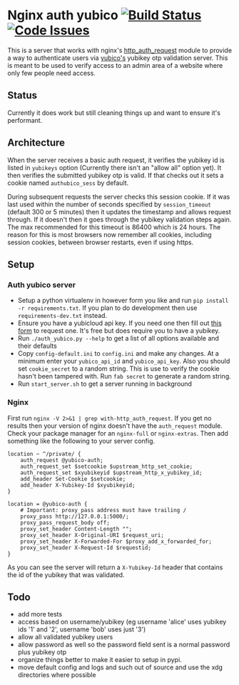 # Nginx auth yubico [![Build Status](https://travis-ci.org/vrillusions/nginx-auth-yubico.svg?branch=master)](https://travis-ci.org/vrillusions/nginx-auth-yubico) [![Code Issues](https://www.quantifiedcode.com/api/v1/project/d48e03ce302e4a709fee734b7eb8366e/badge.svg)](https://www.quantifiedcode.com/app/project/d48e03ce302e4a709fee734b7eb8366e)

This is a server that works with nginx's [http_auth_request](http://nginx.org/en/docs/http/ngx_http_auth_request_module.html) module to provide a way to authenticate users via [yubico's](https://www.yubico.com) yubikey otp validation server. This is meant to be used to verify access to an admin area of a website where only few people need access.

## Status

Currently it does work but still cleaning things up and want to ensure it's performant.

## Architecture

When the server receives a basic auth request, it verifies the yubikey id is listed in `yubikeys` option (Currently there isn't an "allow all" option yet). It then verifies the submitted yubikey otp is valid. If that checks out it sets a cookie named `authubico_sess` by default.

During subsequent requests the server checks this session cookie. If it was last used within the number of seconds specified by `session_timeout` (default 300 or 5 minutes) then it updates the timestamp and allows request through.  If it doesn't then it goes through the yubikey validation steps again. The max recommended for this timeout is 86400 which is 24 hours.  The reason for this is most browsers now remember all cookies, including session cookies, between browser restarts, even if using https.

## Setup

### Auth yubico server

- Setup a python virtualenv in however form you like and run `pip install -r requirements.txt`. If you plan to do development then use `requirements-dev.txt` instead.
- Ensure you have a yubicloud api key. If you need one then fill out [this form](https://upgrade.yubico.com/getapikey/) to request one. It's free but does require you to have a yubikey.
- Run `./auth_yubico.py --help` to get a list of all options available and their defaults
- Copy `config-default.ini` to `config.ini` and make any changes. At a minimum enter your `yubico_api_id` and `yubico_api_key`. Also you should set `cookie_secret` to a random string. This is use to verify the cookie hasn't been tampered with. Run `fab secret` to generate a random string.
- Run `start_server.sh` to get a server running in background

### Nginx

First run `nginx -V 2>&1 | grep with-http_auth_request`. If you get no results then your version of nginx doesn't have the `auth_request` module. Check your package manager for an `nginx-full` or `nginx-extras`. Then add something like the following to your server config.

    location ~ ^/private/ {
        auth_request @yubico-auth;
        auth_request_set $setcookie $upstream_http_set_cookie;
        auth_request_set $xyubikeyid $upstream_http_x_yubikey_id;
        add_header Set-Cookie $setcookie;
        add_header X-Yubikey-Id $xyubikeyid;
    }

    location = @yubico-auth {
        # Important: proxy_pass address must have trailing /
        proxy_pass http://127.0.0.1:5000/;
        proxy_pass_request_body off;
        proxy_set_header Content-Length "";
        proxy_set_header X-Original-URI $request_uri;
        proxy_set_header X-Forwarded-For $proxy_add_x_forwarded_for;
        proxy_set_header X-Request-Id $requestid;
    }

As you can see the server will return a `X-Yubikey-Id` header that contains the id of the yubikey that was validated.

## Todo

- add more tests
- access based on username/yubikey (eg username 'alice' uses yubikey ids '1' and '2', username 'bob' uses just '3')
- allow all validated yubikey users
- allow password as well so the password field sent is a normal password plus yubikey otp
- organize things better to make it easier to setup in pypi.
- move default config and logs and such out of source and use the xdg directories where possible
